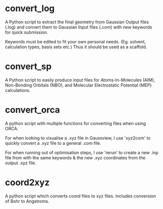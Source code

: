 # convert_log
A Python script to extract the final geometry from Gaussian Output files (.log) and convert them to Gaussian Input files (.com) with new keywords for quick submission.

Keywords must be edited to fit your own personal needs. (Eg. solvent, calculation types, basis sets etc.) Thus it should be used as a scaffold.

# convert_sp
A Python script to easily produce input files for Atoms-In-Molecules (AIM), Non-Bonding Orbitals (NBO), and Molecular Electrostatic Potential (MEP) calculations.

# convert_orca
A python script with multiple functions for converting files when using ORCA.

For when looking to visualise a .xyz file in Gaussview, I use 'xyz2com' to quickly convert a .xyz file to a general .com file.

For when running out of optimisation steps, I use 'rerun' to create a new .inp file from with the same keywords & the new .xyz coordinates from the output .xyz file.


# coord2xyz
A python script which converts coord files to xyz files. Includes conversion of Bohr to Angstroms.